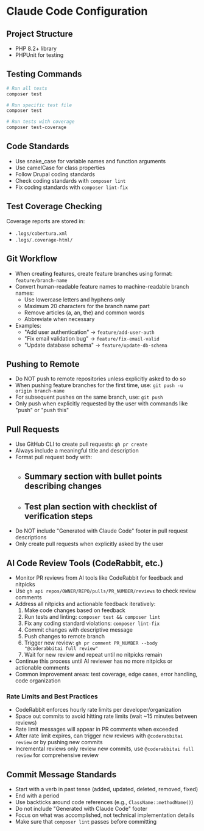 # Claude Code Configuration

## Project Structure
- PHP 8.2+ library
- PHPUnit for testing

## Testing Commands
```bash
# Run all tests
composer test

# Run specific test file
composer test

# Run tests with coverage
composer test-coverage
```

## Code Standards
- Use snake_case for variable names and function arguments
- Use camelCase for class properties
- Follow Drupal coding standards
- Check coding standards with `composer lint`
- Fix coding standards with `composer lint-fix`

## Test Coverage Checking
Coverage reports are stored in:
- `.logs/cobertura.xml`
- `.logs/.coverage-html/`

## Git Workflow
- When creating features, create feature branches using format: `feature/branch-name`
- Convert human-readable feature names to machine-readable branch names:
  - Use lowercase letters and hyphens only
  - Maximum 20 characters for the branch name part
  - Remove articles (a, an, the) and common words
  - Abbreviate when necessary
- Examples:
  - "Add user authentication" → `feature/add-user-auth`
  - "Fix email validation bug" → `feature/fix-email-valid`
  - "Update database schema" → `feature/update-db-schema`

## Pushing to Remote
- Do NOT push to remote repositories unless explicitly asked to do so
- When pushing feature branches for the first time, use: `git push -u origin branch-name`
- For subsequent pushes on the same branch, use: `git push`
- Only push when explicitly requested by the user with commands like "push" or "push this"

## Pull Requests
- Use GitHub CLI to create pull requests: `gh pr create`
- Always include a meaningful title and description
- Format pull request body with:
  - ## Summary section with bullet points describing changes
  - ## Test plan section with checklist of verification steps
- Do NOT include "Generated with Claude Code" footer in pull request descriptions
- Only create pull requests when explicitly asked by the user

## AI Code Review Tools (CodeRabbit, etc.)
- Monitor PR reviews from AI tools like CodeRabbit for feedback and nitpicks
- Use `gh api repos/OWNER/REPO/pulls/PR_NUMBER/reviews` to check review comments
- Address all nitpicks and actionable feedback iteratively:
  1. Make code changes based on feedback
  2. Run tests and linting: `composer test && composer lint`
  3. Fix any coding standard violations: `composer lint-fix`
  4. Commit changes with descriptive message
  5. Push changes to remote branch
  6. Trigger new review: `gh pr comment PR_NUMBER --body "@coderabbitai full review"`
  7. Wait for new review and repeat until no nitpicks remain
- Continue this process until AI reviewer has no more nitpicks or actionable comments
- Common improvement areas: test coverage, edge cases, error handling, code organization

### Rate Limits and Best Practices
- CodeRabbit enforces hourly rate limits per developer/organization
- Space out commits to avoid hitting rate limits (wait ~15 minutes between reviews)
- Rate limit messages will appear in PR comments when exceeded
- After rate limit expires, can trigger new reviews with `@coderabbitai review` or by pushing new commits
- Incremental reviews only review new commits, use `@coderabbitai full review` for comprehensive review

## Commit Message Standards
- Start with a verb in past tense (added, updated, deleted, removed, fixed)
- End with a period
- Use backticks around code references (e.g., `ClassName::methodName()`)
- Do not include "Generated with Claude Code" footer
- Focus on what was accomplished, not technical implementation details
- Make sure that `composer lint` passes before committing
